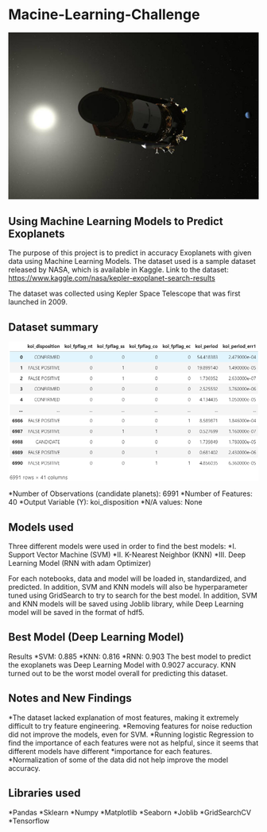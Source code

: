 # Macine-Learning-Challenge
![](kepler.jpg)
## Using Machine Learning Models to Predict Exoplanets

The purpose of this project is to predict in accuracy Exoplanets with given data using Machine Learning Models. 
The dataset used is a sample dataset released by NASA, which is available in Kaggle.
Link to the dataset: https://www.kaggle.com/nasa/kepler-exoplanet-search-results

The dataset was collected using Kepler Space Telescope that was first launched in 2009.

## Dataset summary
![](data_summary.png)

*Number of Observations (candidate planets): 6991
*Number of Features: 40
*Output Variable (Y): koi_disposition
*N/A values: None

## Models used

Three different models were used in order to find the best models:
*I.   Support Vector Machine (SVM)
*II.  K-Nearest Neighbor (KNN)
*III. Deep Learning Model (RNN with adam Optimizer)

For each notebooks, data and model will be loaded in, standardized, and predicted. In addition, SVM and KNN models will also be hyperparameter tuned using GridSearch to try to search for the best model. In addition, SVM and KNN models will be saved using Joblib library, while Deep Learning model will be saved in the format of hdf5.

## Best Model (Deep Learning Model)
Results
  *SVM: 0.885
  *KNN: 0.816
  *RNN: 0.903
The best model to predict the exoplanets was Deep Learning Model with 0.9027 accuracy. KNN turned out to be the worst model overall for predicting this dataset.

## Notes and New Findings
*The dataset lacked explanation of most features, making it extremely difficult to try feature engineering.
*Removing features for noise reduction did not improve the models, even for SVM.
*Running logistic Regression to find the importance of each features were not as helpful, since it seems that different models have different *importance for each features.
*Normalization of some of the data did not help improve the model accuracy.

## Libraries used
*Pandas
*Sklearn
*Numpy
*Matplotlib
*Seaborn
*Joblib
*GridSearchCV
*Tensorflow
